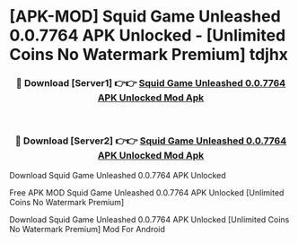 # [APK-MOD] Squid Game  Unleashed 0.0.7764 APK Unlocked - [Unlimited Coins No Watermark Premium] tdjhx



<div align="center">
<h3>🔴 Download [Server1] 👉👉 <a href="https://momento.my/?title=Squid_Game__Unleashed_0.0.7764_APK_Unlocked">Squid Game  Unleashed 0.0.7764 APK Unlocked Mod Apk</a></h3><br>

<h3>🔴 Download [Server2] 👉👉 <a href="https://momento.my/?title=Squid_Game__Unleashed_0.0.7764_APK_Unlocked">Squid Game  Unleashed 0.0.7764 APK Unlocked Mod Apk</a></h3>
</div>



Download Squid Game  Unleashed 0.0.7764 APK Unlocked 

Free APK MOD Squid Game  Unleashed 0.0.7764 APK Unlocked [Unlimited Coins No Watermark Premium]

Download Squid Game  Unleashed 0.0.7764 APK Unlocked [Unlimited Coins No Watermark Premium] Mod For Android
